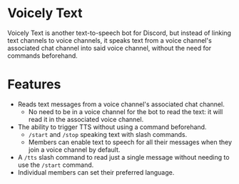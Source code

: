 # Voicely Text
Voicely Text is another text-to-speech bot for Discord, but instead of linking text channels to voice channels, it speaks text from a voice channel's associated chat channel into said voice channel, without the need for commands beforehand.

# Features
- Reads text messages from a voice channel's associated chat channel.
    - No need to be in a voice channel for the bot to read the text: it will read it in the associated voice channel.
- The ability to trigger TTS without using a command beforehand.
    - `/start` and `/stop` speaking text with slash commands.
    - Members can enable text to speech for all their messages when they join a voice channel by default.
- A `/tts` slash command to read just a single message without needing to use the `/start` command.
- Individual members can set their preferred language.